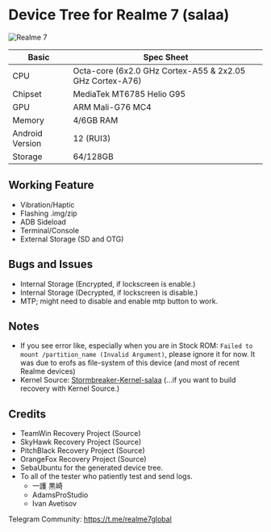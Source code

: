 # Device Tree for Realme 7 (salaa)
![Realme 7](https://fdn2.gsmarena.com/vv/pics/realme/realme-7-1.jpg)

|Basic               |Spec Sheet                                                    |
|--                  |--                                                            |
|CPU                 |Octa-core (6x2.0 GHz Cortex-A55 & 2x2.05 GHz Cortex-A76)      |
|Chipset             |MediaTek MT6785 Helio G95                                     |
|GPU                 |ARM Mali-G76 MC4                                              |
|Memory              |4/6GB RAM                                                     |
|Android Version     |12 (RUI3)                                                     |
|Storage             |64/128GB                                                      |

## Working Feature
- Vibration/Haptic 
- Flashing .img/zip
- ADB Sideload
- Terminal/Console
- External Storage (SD and OTG)

## Bugs and Issues
- Internal Storage (Encrypted, if lockscreen is enable.)
- Internal Storage (Decrypted, if lockscreen is disable.)
- MTP; might need to disable and enable mtp button to work.

## Notes
- If you see error like, especially when you are in Stock ROM: `Failed to mount /partition_name (Invalid Argument)`, please ignore it for now. It was due to erofs as file-system of this device (and most of recent Realme devices)
- Kernel Source: [Stormbreaker-Kernel-salaa](https://github.com/stormbreaker-project/kernel_realme_salaa)
       (...if you want to build recovery with Kernel Source.)


## Credits
- TeamWin Recovery Project (Source)
- SkyHawk Recovery Project (Source)
- PitchBlack Recovery Project (Source)
- OrangeFox Recovery Project (Source)
- SebaUbuntu for the generated device tree.
- To all of the tester who patiently test and send logs.
  - 一護 黒崎
  - AdamsProStudio
  - Ivan Avetisov

Telegram Community: https://t.me/realme7global
